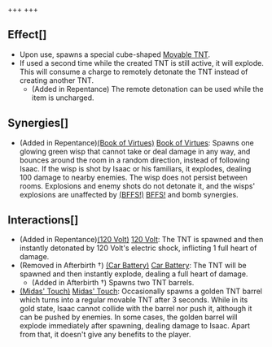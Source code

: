 +++
+++

Effect[]
--------


* Upon use, spawns a special cube-shaped [Movable TNT](/wiki/Movable_TNT "Movable TNT").
* If used a second time while the created TNT is still active, it will explode. This will consume a charge to remotely detonate the TNT instead of creating another TNT.
	+ (Added in Repentance) The remote detonation can be used while the item is uncharged.


Synergies[]
-----------


* (Added in Repentance)[(Book of Virtues)](/wiki/Book_of_Virtues "Book of Virtues") [Book of Virtues](/wiki/Book_of_Virtues "Book of Virtues"): Spawns one glowing green wisp that cannot take or deal damage in any way, and bounces around the room in a random direction, instead of following Isaac. If the wisp is shot by Isaac or his familiars, it explodes, dealing 100 damage to nearby enemies. The wisp does not persist between rooms. Explosions and enemy shots do not detonate it, and the wisps' explosions are unaffected by [(BFFS!)](/wiki/BFFS! "BFFS!") [BFFS!](/wiki/BFFS! "BFFS!") and bomb synergies.


Interactions[]
--------------


* (Added in Repentance)[(120 Volt)](/wiki/120_Volt "120 Volt") [120 Volt](/wiki/120_Volt "120 Volt"): The TNT is spawned and then instantly detonated by 120 Volt's electric shock, inflicting 1 full heart of damage.
* (Removed in Afterbirth †) [(Car Battery)](/wiki/Car_Battery "Car Battery") [Car Battery](/wiki/Car_Battery "Car Battery"): The TNT will be spawned and then instantly explode, dealing a full heart of damage.
	+ (Added in Afterbirth †) Spawns two TNT barrels.
* [(Midas' Touch)](/wiki/Midas%27_Touch "Midas' Touch") [Midas' Touch](/wiki/Midas%27_Touch "Midas' Touch"): Occasionally spawns a golden TNT barrel which turns into a regular movable TNT after 3 seconds. While in its gold state, Isaac cannot collide with the barrel nor push it, although it can be pushed by enemies. In some cases, the golden barrel will explode immediately after spawning, dealing damage to Isaac. Apart from that, it doesn't give any benefits to the player.


